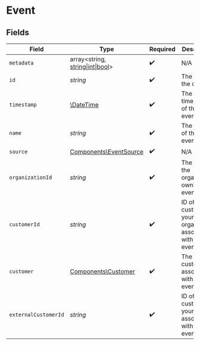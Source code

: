 # Event


## Fields

| Field                                                                      | Type                                                                       | Required                                                                   | Description                                                                |
| -------------------------------------------------------------------------- | -------------------------------------------------------------------------- | -------------------------------------------------------------------------- | -------------------------------------------------------------------------- |
| `metadata`                                                                 | array<string, [string\|int\|bool](../../Models/Components/EventMetadata.md)> | :heavy_check_mark:                                                         | N/A                                                                        |
| `id`                                                                       | *string*                                                                   | :heavy_check_mark:                                                         | The ID of the object.                                                      |
| `timestamp`                                                                | [\DateTime](https://www.php.net/manual/en/class.datetime.php)              | :heavy_check_mark:                                                         | The timestamp of the event.                                                |
| `name`                                                                     | *string*                                                                   | :heavy_check_mark:                                                         | The name of the event.                                                     |
| `source`                                                                   | [Components\EventSource](../../Models/Components/EventSource.md)           | :heavy_check_mark:                                                         | N/A                                                                        |
| `organizationId`                                                           | *string*                                                                   | :heavy_check_mark:                                                         | The ID of the organization owning the event.                               |
| `customerId`                                                               | *string*                                                                   | :heavy_check_mark:                                                         | ID of the customer in your Polar organization associated with the event.   |
| `customer`                                                                 | [Components\Customer](../../Models/Components/Customer.md)                 | :heavy_check_mark:                                                         | The customer associated with the event.                                    |
| `externalCustomerId`                                                       | *string*                                                                   | :heavy_check_mark:                                                         | ID of the customer in your system associated with the event.               |